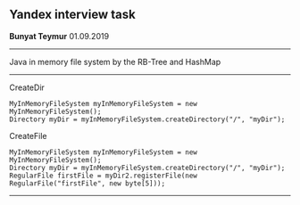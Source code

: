 ## Yandex interview task

**Bunyat Teymur** 01.09.2019


____________________
Java in memory file system by the RB-Tree and HashMap

___________________

CreateDir
```
MyInMemoryFileSystem myInMemoryFileSystem = new MyInMemoryFileSystem();
Directory myDir = myInMemoryFileSystem.createDirectory("/", "myDir");
```

CreateFile
```
MyInMemoryFileSystem myInMemoryFileSystem = new MyInMemoryFileSystem();
Directory myDir = myInMemoryFileSystem.createDirectory("/", "myDir");
RegularFile firstFile = myDir2.registerFile(new RegularFile("firstFile", new byte[5]));
```

________________________

